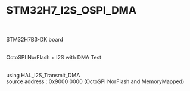 # STM32H7_I2S_OSPI_DMA
<br><br>
STM32H7B3-DK board<br><br>

OctoSPI NorFlash + I2S with DMA Test <br><br>

using HAL_I2S_Transmit_DMA <br>
source address : 0x9000 0000 (OctoSPI NorFlash and MemoryMapped)<br><br>


